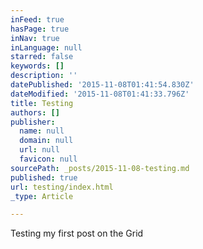 ```yaml
---
inFeed: true
hasPage: true
inNav: true
inLanguage: null
starred: false
keywords: []
description: ''
datePublished: '2015-11-08T01:41:54.830Z'
dateModified: '2015-11-08T01:41:33.796Z'
title: Testing
authors: []
publisher:
  name: null
  domain: null
  url: null
  favicon: null
sourcePath: _posts/2015-11-08-testing.md
published: true
url: testing/index.html
_type: Article

---
```

Testing my first post on the Grid